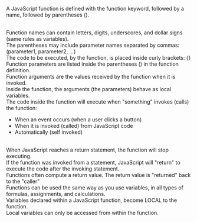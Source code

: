 A JavaScript function is defined with the function keyword, followed by a name, followed by parentheses ().

<br>
Function names can contain letters, digits, underscores, and dollar signs (same rules as variables).
<br>
The parentheses may include parameter names separated by commas:
(parameter1, parameter2, ...)
<br>
The code to be executed, by the function, is placed inside curly brackets: {}
<br>
Function parameters are listed inside the parentheses () in the function definition.
<br>
Function arguments are the values received by the function when it is invoked.
<br>
Inside the function, the arguments (the parameters) behave as local variables.
<br>
The code inside the function will execute when "something" invokes (calls) the function:
<br>

- When an event occurs (when a user clicks a button)
- When it is invoked (called) from JavaScript code
- Automatically (self invoked)

<br>
When JavaScript reaches a return statement, the function will stop executing.
<br>
If the function was invoked from a statement, JavaScript will "return" to execute the code after the invoking statement.
<br>
Functions often compute a return value. The return value is "returned" back to the "caller"

<br>
Functions can be used the same way as you use variables, in all types of formulas, assignments, and calculations.
<br>
Variables declared within a JavaScript function, become LOCAL to the function.
<br>
Local variables can only be accessed from within the function.

<br>

